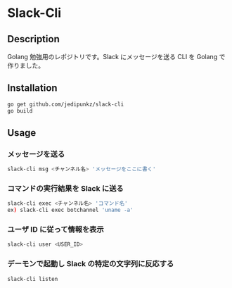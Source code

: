 # Slack-Cli

## Description

Golang 勉強用のレポジトリです。Slack にメッセージを送る CLI を Golang で作りました。

## Installation

```bash
go get github.com/jedipunkz/slack-cli
go build
```

## Usage

### メッセージを送る

```bash
slack-cli msg <チャンネル名> 'メッセージをここに書く'
```

### コマンドの実行結果を Slack に送る

```bash
slack-cli exec <チャンネル名> 'コマンド名'
ex) slack-cli exec botchannel 'uname -a'
```

### ユーザ ID に従って情報を表示

```bash
slack-cli user <USER_ID>
```

### デーモンで起動し Slack の特定の文字列に反応する

```bash
slack-cli listen
```

